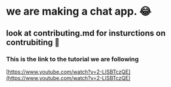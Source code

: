 # we are making a chat app. 😂

## look at contributing.md for insturctions on contrubiting 💙

### This is the link to the tutorial we are following
[https://www.youtube.com/watch?v=2-LISBTczQE](https://www.youtube.com/watch?v=2-LISBTczQE)
